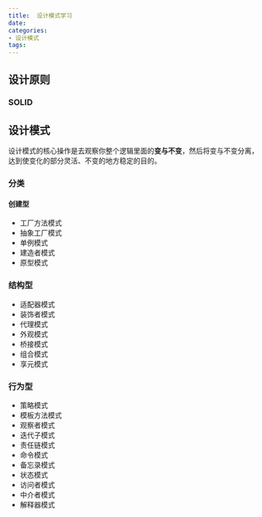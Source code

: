 ```yaml
---
title:  设计模式学习
date: 
categories:
- 设计模式
tags:
---
```


## 设计原则

### SOLID

## 设计模式

设计模式的核心操作是去观察你整个逻辑里面的**变与不变**，然后将变与不变分离，达到使变化的部分灵活、不变的地方稳定的目的。
### 分类
#### 创建型

* 工厂方法模式
* 抽象工厂模式
* 单例模式
* 建造者模式
* 原型模式

### 结构型

* 适配器模式
* 装饰者模式
* 代理模式
* 外观模式
* 桥接模式
* 组合模式
* 享元模式

### 行为型
* 策略模式
* 模板方法模式
* 观察者模式
* 迭代子模式
* 责任链模式
* 命令模式
* 备忘录模式
* 状态模式
* 访问者模式
* 中介者模式
* 解释器模式
